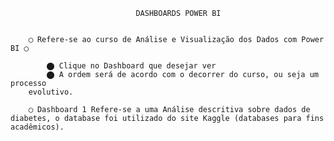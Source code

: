 


                                DASHBOARDS POWER BI


        ◯ Refere-se ao curso de Análise e Visualização dos Dados com Power BI ◯

            ⬤ Clique no Dashboard que desejar ver
            ⬤ A ordem será de acordo com o decorrer do curso, ou seja um processo
        evolutivo.
            
        ◯ Dashboard 1 Refere-se a uma Análise descritiva sobre dados de diabetes, o database foi utilizado do site Kaggle (databases para fins acadêmicos).
        

